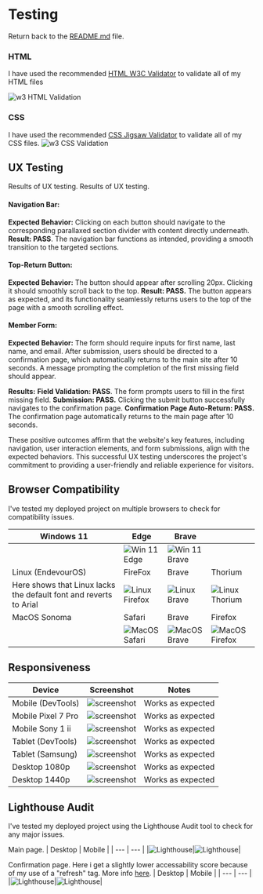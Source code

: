 # Testing

Return back to the [README.md](README.md) file.


### HTML

I have used the recommended [HTML W3C Validator](https://validator.w3.org) to validate all of my HTML files

![w3 HTML Validation](resources/w3valid-html.png "Valid w3 HTML")


### CSS

I have used the recommended [CSS Jigsaw Validator](https://jigsaw.w3.org/css-validator) to validate all of my CSS files.
![w3 CSS Validation](resources/w3valid-css.png "Valid w3 CSS")


## UX Testing

Results of UX testing. 
Results of UX testing. 
#### **Navigation Bar:**
**Expected Behavior:** Clicking on each button should navigate to the corresponding parallaxed section divider with content directly underneath.
**Result: PASS**. The navigation bar functions as intended, providing a smooth transition to the targeted sections.

#### **Top-Return Button:**
**Expected Behavior:** The button should appear after scrolling 20px. Clicking it should smoothly scroll back to the top.
**Result: PASS.** The button appears as expected, and its functionality seamlessly returns users to the top of the page with a smooth scrolling effect.

#### **Member Form:**
**Expected Behavior:** The form should require inputs for first name, last name, and email. After submission, users should be directed to a confirmation page, which automatically returns to the main site after 10 seconds. A message prompting the completion of the first missing field should appear.

**Results:**
**Field Validation: PASS**. The form prompts users to fill in the first missing field.
**Submission: PASS.** Clicking the submit button successfully navigates to the confirmation page.
**Confirmation Page Auto-Return: PASS.** The confirmation page automatically returns to the main page after 10 seconds.

These positive outcomes affirm that the website's key features, including navigation, user interaction elements, and form submissions, align with the expected behaviors. This successful UX testing underscores the project's commitment to providing a user-friendly and reliable experience for visitors.

## Browser Compatibility

I've tested my deployed project on multiple browsers to check for compatibility issues.

| Windows 11 | Edge | Brave |  |
| --- | --- | --- | --- |
| |![Win 11 Edge](resources/comp-edge.png "Win 11 Edge")|![Win 11 Brave](resources/comp-brave.png "Win 11 Brave")|   |
| Linux (EndevourOS) | FireFox | Brave | Thorium |
|Here shows that Linux lacks the default font and reverts to Arial |![Linux Firefox](resources/comp-lnx-firefox.png "Linux Firefox")|![Linux Brave](resources/comp-lnx-brave.png "Linux Brave")|![Linux Thorium](resources/comp-lnx-thorium.png "Linux Thoium") |
| MacOS Sonoma | Safari | Brave | Firefox |
| |![MacOS Safari](resources/comp-mac-safari.png "Linux Firefox")|![MacOS Brave](resources/comp-mac-brave.png "Linux Brave")| ![MacOS Firefox](resources/comp-mac-firefox.png "Linux Firefox")  |


## Responsiveness

| Device | Screenshot | Notes |
| --- | --- | --- |
| Mobile (DevTools) | ![screenshot](resources//responsive-mobile-dev.png) | Works as expected |
| Mobile Pixel 7 Pro | ![screenshot](resources//responsive-mobile-p7p.png) | Works as expected |
| Mobile Sony 1 ii | ![screenshot](resources//responsive-mobile-sony1ii.png) | Works as expected |
| Tablet (DevTools) | ![screenshot](resources//responsive-tablet-dev.png) | Works as expected |
| Tablet (Samsung) | ![screenshot](resources//responsive-tablet-samsung.jpg) | Works as expected |
| Desktop 1080p | ![screenshot](resources//responsive-desktop-1080.png) | Works as expected |
| Desktop 1440p | ![screenshot](resources//responsive-desktop-1440.png) | Works as expected |


## Lighthouse Audit

I've tested my deployed project using the Lighthouse Audit tool to check for any major issues.

Main page. 
| Desktop | Mobile |
| --- | --- |
|![Lighthouse](resources/lighthouse-desktop.png "Lighthouse Scores desktop")|![Lighthouse](resources/lighthouse-mobile.png "Lighthouse Scores mobile")|

Confirmation page.
Here i get a slightly lower accessability score because of my use of a "refresh" tag. More info [here](https://dequeuniversity.com/rules/axe/4.8/meta-refresh "Information about refresh tag"). 
| Desktop | Mobile |
| --- | --- |
|![Lighthouse](resources/lighthouse-conf-desktop.png "Lighthouse Scores desktop")|![Lighthouse](resources/lighthouse-conf-mobile.png "Lighthouse Scores mobile")|
